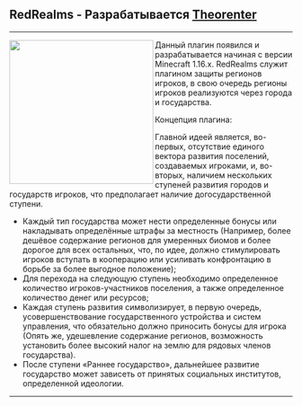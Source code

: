 ## RedRealms - Разрабатывается [Theorenter](https://github.com/Theorenter)
___

<p><img align=left src="https://i.imgur.com/Znkliat.png" width="256" height="256">
Данный плагин появился и разрабатывается начиная с версии Minecraft 1.16.x. 
RedRealms служит плагином защиты регионов игроков, в свою очередь регионы игроков реализуются через города и государства.
</p>
<p>
Концепция плагина:

Главной идеей является, во-первых, отсутствие единого вектора развития поселений, создаваемых игроками, и, во-вторых, наличием нескольких ступеней развития городов и государств игроков, что предполагает наличие догосударственной ступени.

- Каждый тип государства может нести определенные бонусы или накладывать определённые штрафы за местность (Например, более дешёвое содержание регионов для умеренных биомов и более дорогое для всех остальных, что, по идее, должно стимулировать игроков вступать в кооперацию или усиливать конфронтацию в борьбе за более выгодное положение);
- Для перехода на следующую ступень необходимо определенное количество игроков-участников поселения, а также определенное количество денег или ресурсов;
- Каждая ступень развития символизирует, в первую очередь, усовершенствование государственного устройства и систем управления, что обязательно должно приносить бонусы для игрока (Опять же, удешевление содержание регионов, возможность установить более высокий налог на землю для рядовых членов государства).
- После ступени «Раннее государство», дальнейшее развитие государство может зависеть от принятых социальных институтов, определенной идеологии.
</p>

___
